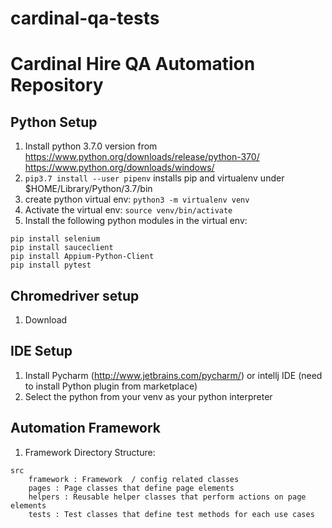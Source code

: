 # cardinal-qa-tests

# Cardinal Hire QA Automation Repository

## Python Setup
1. Install python 3.7.0 version from 
https://www.python.org/downloads/release/python-370/
https://www.python.org/downloads/windows/
2. `pip3.7 install --user pipenv`
installs pip and virtualenv under $HOME/Library/Python/3.7/bin
3. create python virtual env: `python3 -m virtualenv venv`
4. Activate the virtual env: `source venv/bin/activate`
5. Install the following python modules in the virtual env:
```pip install requests
pip install selenium
pip install sauceclient
pip install Appium-Python-Client
pip install pytest
```
## Chromedriver setup
1. Download

## IDE Setup
1. Install Pycharm (http://www.jetbrains.com/pycharm/) or intellj IDE (need to install Python plugin from marketplace)
2. Select the python from your venv as your python interpreter

## Automation Framework
1. Framework Directory Structure:

```
src
    framework : Framework  / config related classes
    pages : Page classes that define page elements
    helpers : Reusable helper classes that perform actions on page elements
    tests : Test classes that define test methods for each use cases
```
